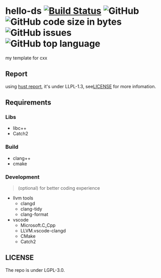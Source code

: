 # hello-ds [![Build Status](https://travis-ci.com/colinaaa/hello-ds.svg?branch=master)](https://travis-ci.com/colinaaa/hello-ds) ![GitHub](https://img.shields.io/github/license/colinaaa/hello-ds) ![GitHub code size in bytes](https://img.shields.io/github/languages/code-size/colinaaa/hello-ds) ![GitHub issues](https://img.shields.io/github/issues/colinaaa/hello-ds) ![GitHub top language](https://img.shields.io/github/languages/top/colinaaa/hello-ds)

my template for cxx

## Report

using [hust report](https://github.com/hust-latex/hustreport), it's under LLPL-1.3, see[LICENSE](./doc/LICENSE) for more infomation.

## Requirements

### Libs

- libc++
- Catch2

### Build
- clang++
- cmake

### Development

> (optional) for better coding experience

- llvm tools
  - clangd
  - clang-tidy
  - clang-format
- vscode
  - Microsoft.C_Cpp
  - LLVM.vscode-clangd
  - CMake
  - Catch2

## LICENSE

The repo is under LGPL-3.0.
